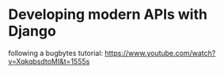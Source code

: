 # Developing modern APIs with Django

following a bugbytes tutorial:
https://www.youtube.com/watch?v=XqkqbsdtoMI&t=1555s